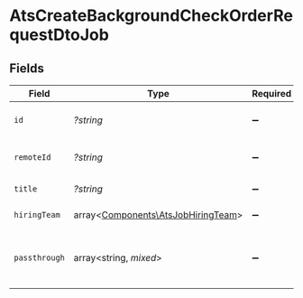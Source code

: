 # AtsCreateBackgroundCheckOrderRequestDtoJob


## Fields

| Field                                                                             | Type                                                                              | Required                                                                          | Description                                                                       | Example                                                                           |
| --------------------------------------------------------------------------------- | --------------------------------------------------------------------------------- | --------------------------------------------------------------------------------- | --------------------------------------------------------------------------------- | --------------------------------------------------------------------------------- |
| `id`                                                                              | *?string*                                                                         | :heavy_minus_sign:                                                                | Unique identifier                                                                 | 8187e5da-dc77-475e-9949-af0f1fa4e4e3                                              |
| `remoteId`                                                                        | *?string*                                                                         | :heavy_minus_sign:                                                                | Provider's unique identifier                                                      | 8187e5da-dc77-475e-9949-af0f1fa4e4e3                                              |
| `title`                                                                           | *?string*                                                                         | :heavy_minus_sign:                                                                | Title of the job                                                                  | Software Engineer                                                                 |
| `hiringTeam`                                                                      | array<[Components\AtsJobHiringTeam](../../Models/Components/AtsJobHiringTeam.md)> | :heavy_minus_sign:                                                                | Hiring team for the job.                                                          |                                                                                   |
| `passthrough`                                                                     | array<string, *mixed*>                                                            | :heavy_minus_sign:                                                                | Value to pass through to the provider                                             | {<br/>"other_known_names": "John Doe"<br/>}                                       |